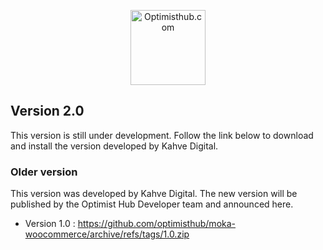 <p align="center">
  <a href="https://optimisthub.com?ref=demillus.com&param=github">
    <img alt="Optimisthub.com" src="https://optimisthub.com/copyright/optimisthub.svg" height="120px" style="height:120px">
  </a> 
</p>

## Version 2.0

This version is still under development. Follow the link below to download and install the version developed by Kahve Digital.

### Older version

This version was developed by Kahve Digital. The new version will be published by the Optimist Hub Developer team and announced here.

- Version 1.0 : https://github.com/optimisthub/moka-woocommerce/archive/refs/tags/1.0.zip

